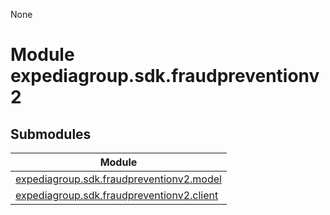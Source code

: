 None

# Module expediagroup.sdk.fraudpreventionv2

## Submodules

| Module                                                                                    |
| ----------------------------------------------------------------------------------------- |
| [expediagroup.sdk.fraudpreventionv2.model](expediagroup.sdk.fraudpreventionv2.model.md)   |
| [expediagroup.sdk.fraudpreventionv2.client](expediagroup.sdk.fraudpreventionv2.client.md) |
